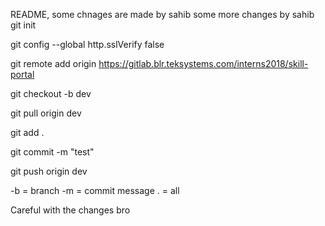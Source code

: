 README, some chnages are made by sahib
some more changes by sahib
git init

git config --global http.sslVerify false

git remote add origin https://gitlab.blr.teksystems.com/interns2018/skill-portal

git checkout -b dev

git pull origin dev

git add .

git commit -m "test"

git push origin dev



-b = branch
-m = commit message
. = all

Careful with the changes bro